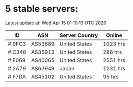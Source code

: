 # 5 stable servers:

Latest update at: Wed Apr 15 01:10:13 UTC 2020

| ID | ASN | Server Country | Online |
| -- | --- | -------------- | ------ |
| #.9FC3 | AS53889 | United States | 1023 hrs |
| #.C348 | AS35913 | United States | 288 hrs |
| #.E069 | AS40065 | United States | 2551 hrs |
| #.2A79 | AS63949 | Japan | 1231 hrs |
| #.F7DA | AS45102 | United States | 95 hrs |

